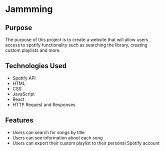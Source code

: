# Jammming

## Purpose
The purpose of this project is to create a website that will allow users access to spotify functionality such as searching the library, creating custom playlists and more.

## Technologies Used
* Spotify API
* HTML
* CSS
* JavaScript
* React
* HTTP Request and Responses

## Features
* Users can search for songs by title
* Users can see information about each song
* Users can export their custom playlist to their personal Spotify account


